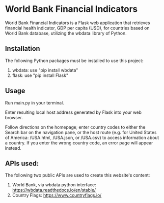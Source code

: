 # World Bank Financial Indicators

World Bank Financial Indicators is a Flask web application that retrieves financial health indicator, GDP per capita (USD), for countries based on World Bank database, utilizing the wbdata library of Python.

## Installation

The following Python packages must be installed to use this project:
1. wbdata: use "pip install wbdata"
3. flask: use "pip install Flask"

## Usage

Run main.py in your terminal.

Enter resulting local host address generated by Flask into your web browser. 

Follow directions on the homepage; enter country codes to either the Search bar on the navigation pane, or the host route (e.g. for United States of America: /USA.html, /USA.json, or /USA.csv) to access information about a country. If you enter the wrong country code, an error page will appear instead.

## APIs used:

The following two public APIs are used to create this website's content:
1. World Bank, via wbdata python interface: https://wbdata.readthedocs.io/en/stable/
2. Country Flags: https://www.countryflags.io/
